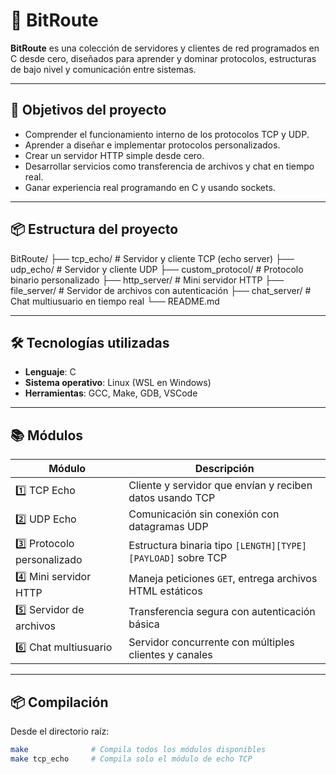 # 🧠 BitRoute

**BitRoute** es una colección de servidores y clientes de red programados en C desde cero, diseñados para aprender y dominar protocolos, estructuras de bajo nivel y comunicación entre sistemas.

---

## 🚀 Objetivos del proyecto

- Comprender el funcionamiento interno de los protocolos TCP y UDP.
- Aprender a diseñar e implementar protocolos personalizados.
- Crear un servidor HTTP simple desde cero.
- Desarrollar servicios como transferencia de archivos y chat en tiempo real.
- Ganar experiencia real programando en C y usando sockets.

---

## 📦 Estructura del proyecto

BitRoute/
├── tcp_echo/ # Servidor y cliente TCP (echo server)
├── udp_echo/ # Servidor y cliente UDP
├── custom_protocol/ # Protocolo binario personalizado
├── http_server/ # Mini servidor HTTP
├── file_server/ # Servidor de archivos con autenticación
├── chat_server/ # Chat multiusuario en tiempo real
└── README.md

---

## 🛠️ Tecnologías utilizadas

- **Lenguaje**: C
- **Sistema operativo**: Linux (WSL en Windows)
- **Herramientas**: GCC, Make, GDB, VSCode

---

## 📚 Módulos

| Módulo | Descripción |
|--------|-------------|
| 1️⃣ TCP Echo         | Cliente y servidor que envían y reciben datos usando TCP |
| 2️⃣ UDP Echo         | Comunicación sin conexión con datagramas UDP |
| 3️⃣ Protocolo personalizado | Estructura binaria tipo `[LENGTH][TYPE][PAYLOAD]` sobre TCP |
| 4️⃣ Mini servidor HTTP | Maneja peticiones `GET`, entrega archivos HTML estáticos |
| 5️⃣ Servidor de archivos | Transferencia segura con autenticación básica |
| 6️⃣ Chat multiusuario | Servidor concurrente con múltiples clientes y canales |

---

## 📦 Compilación

Desde el directorio raíz:

```bash
make              # Compila todos los módulos disponibles
make tcp_echo     # Compila solo el módulo de echo TCP